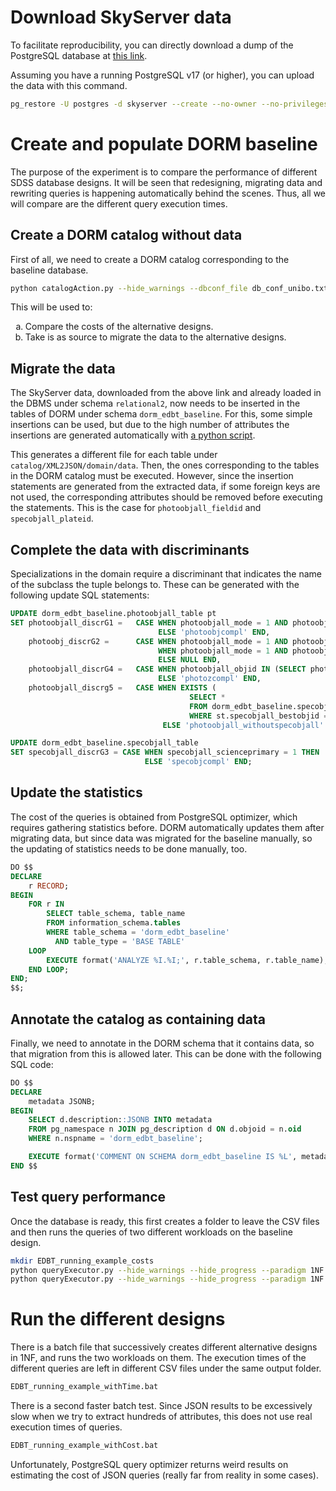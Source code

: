 # Download SkyServer data

To facilitate reproducibility, you can directly download a dump of the PostgreSQL database at [this link](https://big.csr.unibo.it/downloads/dorm/skyserver_dorm.dump).

Assuming you have a running PostgreSQL v17 (or higher), you can upload the data with this command.

```bash
pg_restore -U postgres -d skyserver --create --no-owner --no-privileges skyserver_dorm.dump
```

# Create and populate DORM baseline

The purpose of the experiment is to compare the performance of different SDSS database designs.
It will be seen that redesigning, migrating data and rewriting queries is happening automatically behind the scenes.
Thus, all we will compare are the different query execution times.

## Create a DORM catalog without data

First of all, we need to create a DORM catalog corresponding to the baseline database.

```bash
python catalogAction.py --hide_warnings --dbconf_file db_conf_unibo.txt --dbschema dorm_edbt_baseline --supersede --create design --paradigm 1NF --dsg_fmt XML --dsg_spec 1NF/SDSS_simple_baseline
```

This will be used to:
<ol type="a">
  <li>Compare the costs of the alternative designs.</li>
  <li>Take is as source to migrate the data to the alternative designs.</li>
</ol>

## Migrate the data

The SkyServer data, downloaded from the above link and already loaded in the DBMS under schema `relational2`, now needs to be inserted in the tables of DORM under schema `dorm_edbt_baseline`. 
For this, some simple insertions can be used, but due to the high number of attributes the insertions are generated automatically with [a python script](catalog/XML2JSON/domain/SQL2INSERT.py). 

This generates a different file for each table under `catalog/XML2JSON/domain/data`.
Then, the ones corresponding to the tables in the DORM catalog must be executed.
However, since the insertion statements are generated from the extracted data, if some foreign keys are not used, the corresponding attributes should be removed before executing the statements.
This is the case for `photoobjall_fieldid` and `specobjall_plateid`.

## Complete the data with discriminants

Specializations in the domain require a discriminant that indicates the name of the subclass the tuple belongs to.
These can be generated with the following update SQL statements:

```sql
UPDATE dorm_edbt_baseline.photoobjall_table pt
SET photoobjall_discrG1 =   CASE WHEN photoobjall_mode = 1 AND photoobjall_clean = 1 THEN 'photoobj'
								 ELSE 'photoobjcompl' END,
	photoobj_discrG2 =      CASE WHEN photoobjall_mode = 1 AND photoobjall_clean = 1 AND (photoobjall_resolveStatus & 0x01) != 0 THEN 'photoprimary'
		                         WHEN photoobjall_mode = 1 AND photoobjall_clean = 1 AND (photoobjall_resolveStatus & 0x01) = 0 THEN 'photoprimarycompl'
								 ELSE NULL END,
	photoobjall_discrG4 =   CASE WHEN photoobjall_objid IN (SELECT photoobjall_objid FROM dorm_edbt_baseline.photoz_table) THEN 'photoz'
								 ELSE 'photozcompl' END,
    photoobjall_discrg5 =   CASE WHEN EXISTS (
                                        SELECT *
										FROM dorm_edbt_baseline.specobjall_table st 
										WHERE st.specobjall_bestobjid = pt.photoobjall_objid) THEN 'photoobjall_withspecobjall'
								  ELSE 'photoobjall_withoutspecobjall' END;													

UPDATE dorm_edbt_baseline.specobjall_table
SET specobjall_discrG3 = CASE WHEN specobjall_scienceprimary = 1 THEN 'specobj'
							  ELSE 'specobjcompl' END;
```

## Update the statistics

The cost of the queries is obtained from PostgreSQL optimizer, which requires gathering statistics before.
DORM automatically updates them after migrating data, but since data was migrated for the baseline manually, so the updating of statistics needs to be done manually, too.

```sql
DO $$
DECLARE
    r RECORD;
BEGIN
    FOR r IN
        SELECT table_schema, table_name
        FROM information_schema.tables
        WHERE table_schema = 'dorm_edbt_baseline'
          AND table_type = 'BASE TABLE'
    LOOP
        EXECUTE format('ANALYZE %I.%I;', r.table_schema, r.table_name);
    END LOOP;
END;
$$;
```

## Annotate the catalog as containing data

Finally, we need to annotate in the DORM schema that it contains data, so that migration from this is allowed later.
This can be done with the following SQL code:

```sql
DO $$
DECLARE
    metadata JSONB;
BEGIN
    SELECT d.description::JSONB INTO metadata
    FROM pg_namespace n JOIN pg_description d ON d.objoid = n.oid
    WHERE n.nspname = 'dorm_edbt_baseline';

    EXECUTE format('COMMENT ON SCHEMA dorm_edbt_baseline IS %L', metadata || '{"has_data": true}');
END $$
```

## Test query performance

Once the database is ready, this first creates a folder to leave the CSV files and then runs the queries of two different workloads on the baseline design.

```bash
mkdir EDBT_running_example_costs
python queryExecutor.py --hide_warnings --hide_progress --paradigm 1NF --dbconf_file db_conf_unibo.txt --dbschema dorm_edbt_baseline --print_time --save_cost --cost_file EDBT_running_example_costs/baseline_202505 --query_file files/queries/SDSS_2505_grounded
python queryExecutor.py --hide_warnings --hide_progress --paradigm 1NF --dbconf_file db_conf_unibo.txt --dbschema dorm_edbt_baseline --print_time --save_cost --cost_file EDBT_running_example_costs/baseline_202506 --query_file files/queries/SDSS_2506_grounded
```

# Run the different designs

There is a batch file that successively creates different alternative designs in 1NF, and runs the two workloads on them.
The execution times of the different queries are left in different CSV files under the same output folder.

```bash
EDBT_running_example_withTime.bat
```

There is a second faster batch test.
Since JSON results to be excessively slow when we try to extract hundreds of attributes, this does not use real execution times of queries.


```bash
EDBT_running_example_withCost.bat
```

Unfortunately, PostgreSQL query optimizer returns weird results on estimating the cost of JSON queries (really far from reality in some cases).
